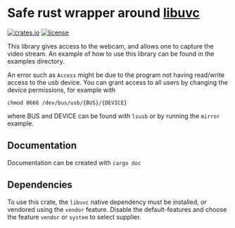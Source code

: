 # Safe rust wrapper around [libuvc](https://int80k.com/libuvc/doc/)

[![crates.io](https://img.shields.io/crates/v/uvc.svg)](https://crates.io/crates/uvc)
[![license](https://img.shields.io/crates/l/uvc.svg)](https://github.com/mulimoen/libuvc-rs/blob/master/LICENSE)


This library gives access to the webcam, and allows one to capture the video stream. An example of how to use this library can be found in the examples directory.

An error such as `Access` might be due to the program not having read/write access to the usb device. You can grant access to all users by changing the device permissions, for example with

```
chmod 0666 /dev/bus/usb/{BUS}/{DEVICE}
```

where BUS and DEVICE can be found with `lsusb` or by running the `mirror` example.

## Documentation
Documentation can be created with `cargo doc`

## Dependencies
To use this crate, the `libuvc` native dependency must be installed, or vendored using the `vendor` feature. Disable the default-features and choose the feature `vendor` or `system` to select supplier.
